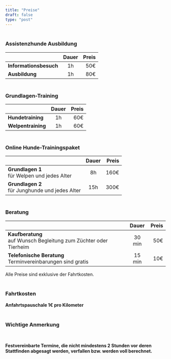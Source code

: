 ```yaml
---
title: "Preise"
draft: false
type: "post"
---
```


### <br>Assistenzhunde Ausbildung
|               | Dauer         | Preis  |
| ------------- |:-------------:| -----:|
| **Informationsbesuch** | 1h | 50€ |
| **Ausbildung** | 1h |   80€ |

### <br>Grundlagen-Training
|               | Dauer         | Preis  |
| ------------- |:-------------:| -----:|
| **Hundetraining**<br>| 1h | 60€ |
| **Welpentraining**  <br>| 1h      |   60€ |

### <br>Online Hunde-Trainingspaket
|               | Dauer         | Preis  |
| ------------- |:-------------:| -----:|
| **Grundlagen 1** <br>für Welpen und jedes Alter  | 8h | 160€ |
| **Grundlagen 2** <br>für Junghunde und jedes Alter  | 15h | 300€ |

### <br>Beratung
|               | Dauer         | Preis  |
| ------------- |:-------------:| -----:|
| **Kaufberatung**  <br>auf Wunsch Begleitung zum Züchter oder Tierheim | 30 min | 50€ |
| **Telefonische Beratung** <br>Terminvereinbarungen sind gratis  | 15 min |   10€ |

Alle Preise sind exklusive der Fahrtkosten.


### <br>Fahrtkosten
**Anfahrtspauschale  1€ pro Kilometer**
<br>


### <br>Wichtige Anmerkung
<br>

**Festvereinbarte Termine, die nicht mindestens 2 Stunden vor deren Stattfinden abgesagt werden, verfallen bzw. werden voll berechnet.**
